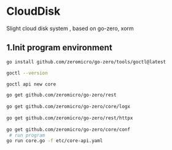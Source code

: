 # CloudDisk
Slight cloud disk system , based on go-zero, xorm

## 1.Init program environment

```bash
go install github.com/zeromicro/go-zero/tools/goctl@latest

goctl --version

goctl api new core

go get github.com/zeromicro/go-zero/rest
 
go get github.com/zeromicro/go-zero/core/logx
 
go get github.com/zeromicro/go-zero/rest/httpx
 
go get github.com/zeromicro/go-zero/core/conf
 # run program
go run core.go -f etc/core-api.yaml
```
